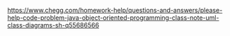 https://www.chegg.com/homework-help/questions-and-answers/please-help-code-problem-java-object-oriented-programming-class-note-uml-class-diagrams-sh-q55686566
